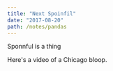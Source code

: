 ```yaml
---
title: "Next Spoinfil"
date: "2017-08-20"
path: /notes/pandas
---
```


Sponnful is a thing

Here's a video of a Chicago bloop.
